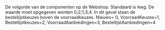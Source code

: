 De volgorde van de componenten op de Webshop. Standaard is leeg. De waarde moet opgegeven worden 0;2;1;3;4. In dit geval staan de bestellijstkeuzes boven de voorraadkeuzes. Nieuws= 0, VoorraadKeuzes=1, Bestellijstkeuzes=2, VoorraadAanbiedingen=3, BestellijstAanbiedingen=4